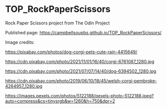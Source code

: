 # TOP_RockPaperScissors
Rock Paper Scissors project from The Odin Project


Published page: https://campbellsoupbs.github.io/TOP_RockPaperScissors/

Image credits:

https://pixabay.com/photos/dog-corgi-pets-cute-rain-4415649/

https://cdn.pixabay.com/photo/2021/11/01/16/40/corgi-6761087_1280.jpg

https://cdn.pixabay.com/photo/2021/07/07/14/40/dog-6394502_1280.jpg

https://cdn.pixabay.com/photo/2019/06/10/18/45/welsh-corgi-pembroke-4264957_1280.jpg

https://images.pexels.com/photos/5122188/pexels-photo-5122188.jpeg?auto=compress&cs=tinysrgb&w=1260&h=750&dpr=2
